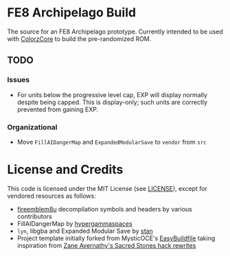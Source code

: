 # FE8 Archipelago Build

The source for an FE8 Archipelago prototype. Currently intended to be used with
[ColorzCore](https://github.com/minishmaker/randomizer/tree/master/Vendor/ColorzCore)
to build the pre-randomized ROM.

## TODO

### Issues

- For units below the progressive level cap, EXP will display normally despite
  being capped. This is display-only; such units are correctly prevented from
  gaining EXP.

### Organizational

- Move `FillAIDangerMap` and `ExpandedModularSave` to `vendor` from `src`

# License and Credits

This code is licensed under the MIT License (see [LICENSE](LICENSE)), except
for vendored resources as follows:

- [fireemblem8u](https://github.com/FireEmblemUniverse/fireemblem8u)
  decompilation symbols and headers by various contributors
- FillAIDangerMap by [hypergammaspaces](https://hypergammaspaces.tumblr.com/)
- `lyn`, libgba and Expanded Modular Save by [stan](https://github.com/StanHash/)
- Project template initially forked from MysticOCE's
  [EasyBuildfile](https://github.com/MysticOCE/EasyBuildfile) taking
  inspiration from [Zane Avernathy's Sacred Stones hack rewrites](https://github.com/ZaneAvernathy/Rewrite)
